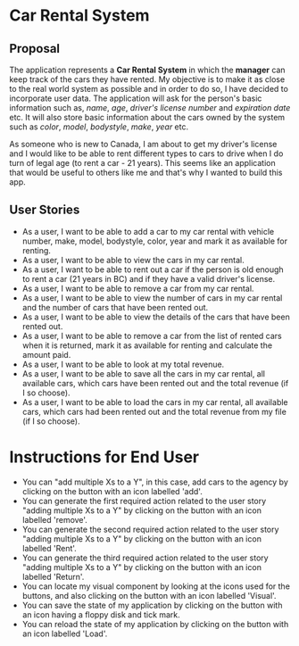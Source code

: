 # Car Rental System

## Proposal

The application represents a **Car Rental System** in which the **manager** can keep track of the cars they have rented. My objective is to make it as close to the real world system as possible and in order to do so, I have decided to incorporate user data. The application will ask for the person's basic information such as, *name*, *age*, *driver's license number* and *expiration date* etc. It will also store basic information about the cars owned by the system such as *color*, *model*, *bodystyle*, *make*, *year* etc. 

As someone who is new to Canada, I am about to get my driver's license and I would like to be able to rent different types to cars to drive when I do turn of legal age (to rent a car - 21 years). This seems like an application that would be useful to others like me and that's why I wanted to build this app.

## User Stories

- As a user, I want to be able to add a car to my car rental with vehicle number, make, model, bodystyle, color, year and mark it as available for renting.
- As a user, I want to be able to view the cars in my car rental.
- As a user, I want to be able to rent out a car if the person is old enough to rent a car (21 years in BC) and if they have a valid driver's license.
- As a user, I want to be able to remove a car from my car rental.
- As a user, I want to be able to view the number of cars in my car rental and the number of cars that have been rented out.
- As a user, I want to be able to view the details of the cars that have been rented out.
- As a user, I want to be able to remove a car from the list of rented cars when it is returned, mark it as available for renting and calculate the amount paid.
- As a user, I want to be able to look at my total revenue.
- As a user, I want to be able to save all the cars in my car rental, all available cars, which cars have been rented out and the total revenue (if I so choose).
- As a user, I want to be able to load the cars in my car rental, all available cars, which cars had been rented out and the total revenue from my file (if I so choose).

# Instructions for End User

- You can "add multiple Xs to a Y", in this case, add cars to the agency by clicking on the button with an icon labelled 'add'.
- You can generate the first required action related to the user story "adding multiple Xs to a Y" by clicking on the button with an icon labelled 'remove'.
- You can generate the second required action related to the user story "adding multiple Xs to a Y" by clicking on the button with an icon labelled 'Rent'.
- You can generate the third required action related to the user story "adding multiple Xs to a Y" by clicking on the button with an icon labelled 'Return'.
- You can locate my visual component by looking at the icons used for the buttons, and also clicking on the button with an icon labelled 'Visual'.
- You can save the state of my application by clicking on the button with an icon having a floppy disk and tick mark.
- You can reload the state of my application by clicking on the button with an icon labelled 'Load'.